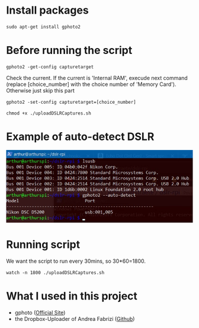 # Install packages
```
sudo apt-get install gphoto2
```

# Before running the script
```
gphoto2 -get-config capturetarget
```
Check the current. If the current is 'Internal RAM', execude next command (replace [choice_number] with the choice number of 'Memory Card'). Otherwise just skip this part
```
gphoto2 -set-config capturetarget=[choice_number]
```

```
chmod +x ./uploadDSLRCaptures.sh
```

# Example of auto-detect DSLR
![](prove.jpg)

# Running script
We want the script to run every 30mins, so 30*60=1800.
```
watch -n 1800 ./uploadDSLRCaptures.sh
```

# What I used in this project
- gphoto ([Official Site](http://gphoto.org))
- the Dropbox-Uploader of Andrea Fabrizi ([Github](https://github.com/andreafabrizi/Dropbox-Uploader))
